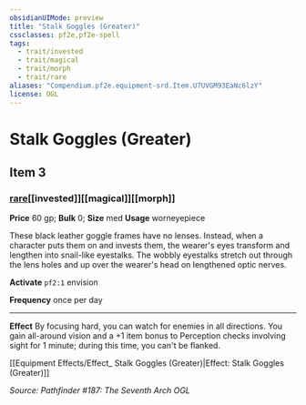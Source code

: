 ```yaml
---
obsidianUIMode: preview
title: "Stalk Goggles (Greater)"
cssclasses: pf2e,pf2e-spell
tags:
  - trait/invested
  - trait/magical
  - trait/morph
  - trait/rare
aliases: "Compendium.pf2e.equipment-srd.Item.U7UVGM93EaNc6lzY"
license: OGL
---
```

# Stalk Goggles (Greater)
## Item 3
### [rare](rare "Rare Rarity Trait")[[invested]][[magical]][[morph]]


**Price** 60 gp; 
**Bulk** 0; **Size** med
**Usage** worneyepiece

These black leather goggle frames have no lenses. Instead, when a character puts them on and invests them, the wearer's eyes transform and lengthen into snail-like eyestalks. The wobbly eyestalks stretch out through the lens holes and up over the wearer's head on lengthened optic nerves.

**Activate** `pf2:1` envision

**Frequency** once per day

* * *

**Effect** By focusing hard, you can watch for enemies in all directions. You gain all-around vision and a +1 item bonus to Perception checks involving sight for 1 minute; during this time, you can't be flanked.

[[Equipment Effects/Effect_ Stalk Goggles (Greater)|Effect: Stalk Goggles (Greater)]]

*Source: Pathfinder #187: The Seventh Arch*
*OGL*